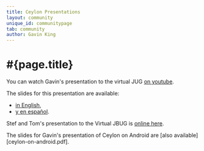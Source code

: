 ```yaml
---
title: Ceylon Presentations
layout: community
unique_id: communitypage
tab: community
author: Gavin King
---
```

# #{page.title}

You can watch Gavin's presentation to the virtual JUG 
[on youtube](https://www.youtube.com/watch?v=gbI6nooTHQY).

The slides for this presentation are available:

- [in English](Ceylon-vJUG.pdf),
- [y en español](Ceylon-JavaConf.pdf).

Stef and Tom's presentation to the Virtual JBUG is [online
here](http://www.slideshare.net/vjbug/2015-02ukjugs).

The slides for Gavin's presentation of Ceylon on Android 
are [also available][ceylon-on-android.pdf].